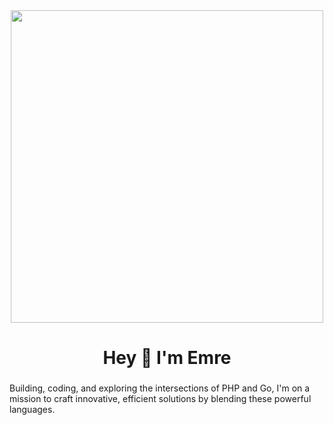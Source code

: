 <div align="center">
  <img height="500" src="https://camo.githubusercontent.com/c9654284679baee024ded302ea6fad539c45bc21d4ded7443393d85c2d2b8dd3/68747470733a2f2f692e67697068792e636f6d2f6d656469612f76312e59326c6b505463354d4749334e6a457863335a7164484a35654774324e57706a637a6c6a616d453559546c3364445231596d357063334d30615868344d5763354d4846344e795a6c634431324d563970626e526c636d35686246396e61575a66596e6c666157516d593351395a772f6c304b346b314f37524a536768535433612f67697068792e676966"  />
</div>

###

<h1 align="center">Hey 👋 I'm Emre</h1>

###

<p align="left">Building, coding, and exploring the intersections of PHP and Go, I'm on a mission to craft innovative, efficient solutions by blending these powerful languages.</p>

###
